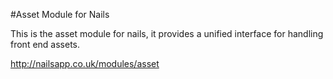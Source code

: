 #Asset Module for Nails

This is the asset module for nails, it provides a unified interface for handling front end assets.

http://nailsapp.co.uk/modules/asset